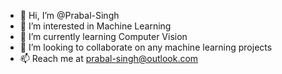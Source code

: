 - 👋 Hi, I’m @Prabal-Singh
- 👀 I’m interested in Machine Learning
- 🌱 I’m currently learning Computer Vision
- 💞️ I’m looking to collaborate on any machine learning projects
- 📫 Reach me at prabal-singh@outlook.com

<!---
Prabal-Singh/Prabal-Singh is a ✨ special ✨ repository because its `README.md` (this file) appears on your GitHub profile.
You can click the Preview link to take a look at your changes.
--->

